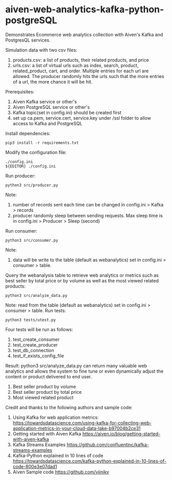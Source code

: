 # aiven-web-analytics-kafka-python-postgreSQL

Demonstrates Ecommerce web analytics collection with Aiven's Kafka 
and PostgresQL services.

Simulation data with two csv files:
1. products.csv: a list of products, their related products, and price
2. urls.csv: a list of virtual urls such as index, search, product, related_product, cart, and order.  Multiple entries for each url are allowed.  The producer randomly hits the urls such that the more entries of a url, the more chance it will be hit.

Prerequisites: 
1. Aiven Kafka service or other's
2. Aiven PostgreSQL service or other's
3. Kafka topic(set in config.ini) should be created first
4. set up ca.pem, service.cert, service.key under /ssl folder to allow access
   to Kafka and PostgreSQL

Install dependencies:
```
pip3 install -r requirements.txt
```

Modify the configuration file:
```
./config.ini
${EDITOR} ./config.ini
```

Run producer:
```
python3 src/producer.py
```
Note: 
1. number of records sent each time can be changed in config.ini > Kafka > records
2. producer randomly sleep between sending requests.  Max sleep time is in config.ini > Producer > Sleep (second)

Run consumer:
```
python3 src/consumer.py
```
Note:
1. data will be write to the table (default as webanalytics) set in config.ini > consumer > table.

Query the webanalysis table to retrieve web analytics or metrics such as best seller by total price or by volume as well as the most viewed related products:
```
python3 src/analyze_data.py
```
Note: read from the table (default as webanalytics) set in config.ini > consumer > table.
Run tests: 
```
python3 tests/utest.py
```
Four tests will be run as follows:
1. test_create_consumer
2. test_create_producer
3. test_db_connection
4. test_if_exists_config_file

Result:
python3 src/analyze_data.py can return many valuable web analytics and allows the 
system to fine tune or even dynamically adjust the content or product delivered to
end user.
1. Best seller product by volume
2. Best seller product by total price
3. Most viewed related product


Credit and thanks to the following authors and sample code:
1. Using Kafka for web application metrics:
    https://towardsdatascience.com/using-kafka-for-collecting-web-application-metrics-in-your-cloud-data-lake-b97004b2ce31
2. Getting started with Aiven Kafka
    https://aiven.io/blog/getting-started-with-aiven-kafka
3. Kafka Streams Examples
    https://github.com/confluentinc/kafka-streams-examples
4. Kafka-Python explained in 10 lines of code
    https://towardsdatascience.com/kafka-python-explained-in-10-lines-of-code-800e3e07dad1
5. Aiven Sample code
    https://github.com/viinikv


